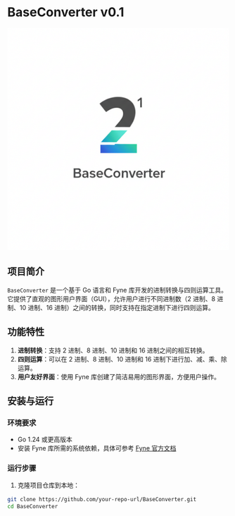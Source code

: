 # BaseConverter v0.1

![BaseConverter Logo](BaseConverterLogo.png)

## 项目简介
`BaseConverter` 是一个基于 Go 语言和 Fyne 库开发的进制转换与四则运算工具。它提供了直观的图形用户界面（GUI），允许用户进行不同进制数（2 进制、8 进制、10 进制、16 进制）之间的转换，同时支持在指定进制下进行四则运算。

## 功能特性
1. **进制转换**：支持 2 进制、8 进制、10 进制和 16 进制之间的相互转换。
2. **四则运算**：可以在 2 进制、8 进制、10 进制和 16 进制下进行加、减、乘、除运算。
3. **用户友好界面**：使用 Fyne 库创建了简洁易用的图形界面，方便用户操作。

## 安装与运行

### 环境要求
- Go 1.24 或更高版本
- 安装 Fyne 库所需的系统依赖，具体可参考 [Fyne 官方文档](https://developer.fyne.io/started/#prerequisites)

### 运行步骤
1. 克隆项目仓库到本地：
```bash
git clone https://github.com/your-repo-url/BaseConverter.git
cd BaseConverter
